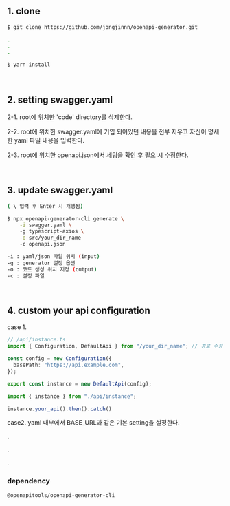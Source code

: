 ## 1. clone

```bash
$ git clone https://github.com/jongjinnn/openapi-generator.git

.
.
.

$ yarn install
```

<br/>

## 2. setting swagger.yaml 

2-1. root에 위치한 'code' directory를 삭제한다.

2-2. root에 위치한 swagger.yaml에 기입 되어있던 내용을 전부 지우고 자신이 명세한 yaml 파일 내용을 입력한다.

2-3. root에 위치한 openapi.json에서 세팅을 확인 후 필요 시 수정한다.


<br/>

## 3. update swagger.yaml

```bash
( \ 입력 후 Enter 시 개행됨)

$ npx openapi-generator-cli generate \
    -i swagger.yaml \ 
    -g typescript-axios \
    -o src/your_dir_name
    -c openapi.json

-i : yaml/json 파일 위치 (input)
-g : generator 설정 옵션
-o : 코드 생성 위치 지정 (output)
-c : 설정 파일 
```

<br/>

## 4. custom your api configuration

case 1.

```typescript
// /api/instance.ts
import { Configuration, DefaultApi } from "/your_dir_name"; // 경로 수정

const config = new Configuration({
  basePath: "https://api.example.com",
});

export const instance = new DefaultApi(config);

```

```typescript
import { instance } from "./api/instance";

instance.your_api().then().catch()
```

case2. yaml 내부에서 BASE_URL과 같은 기본 setting을 설정한다.


.

.

.

### dependency
```@openapitools/openapi-generator-cli```

